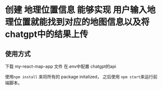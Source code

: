 # 创建 地理位置信息 能够实现 用户输入地理位置就能找到对应的地图信息以及将 chatgpt中的结果上传

## 使用方式 
下载 my-react-map-app 文件 在.env中配置 chatgpt的api 

使用`npm install` 来将所有的 package initalized， 之后使用 `npm start`来运行前端脚本。
